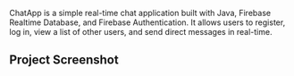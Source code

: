 ChatApp is a simple real-time chat application built with Java, Firebase Realtime Database, and Firebase Authentication. It allows users to register, log in, view a list of other users, and send direct messages in real-time.

## Project Screenshot


